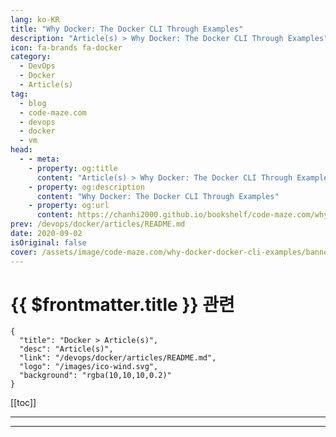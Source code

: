 ```yaml
---
lang: ko-KR
title: "Why Docker: The Docker CLI Through Examples"
description: "Article(s) > Why Docker: The Docker CLI Through Examples"
icon: fa-brands fa-docker
category: 
  - DevOps
  - Docker
  - Article(s)
tag: 
  - blog
  - code-maze.com
  - devops
  - docker
  - vm
head:  
  - - meta:
    - property: og:title
      content: "Article(s) > Why Docker: The Docker CLI Through Examples"
    - property: og:description
      content: "Why Docker: The Docker CLI Through Examples"
    - property: og:url
      content: https://chanhi2000.github.io/bookshelf/code-maze.com/why-docker-docker-cli-examples.html
prev: /devops/docker/articles/README.md
date: 2020-09-02
isOriginal: false
cover: /assets/image/code-maze.com/why-docker-docker-cli-examples/banner.png
---
```


# {{ $frontmatter.title }} 관련

```component VPCard
{
  "title": "Docker > Article(s)",
  "desc": "Article(s)",
  "link": "/devops/docker/articles/README.md",
  "logo": "/images/ico-wind.svg",
  "background": "rgba(10,10,10,0.2)"
}
```

[[toc]]

---

<SiteInfo
  name="Why Docker: The Docker CLI Through Examples"
  desc="In this part, we talk about the powerful Docker CLI and go through some of the potential use cases and scenarios that Docker is useful for."
  url="https://code-maze.com/why-docker-docker-cli-examples/"
  logo="/assets/image/code-maze.com/favicon.png"
  preview="/assets/image/code-maze.com/why-docker-docker-cli-examples/banner.png"/>

<!-- TODO: 작성 -->

---

<TagLinks />